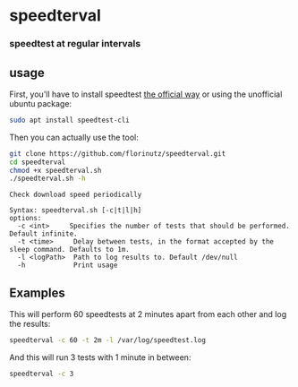 # speedterval

### speedtest at regular intervals

## usage
First, you'll have to install speedtest [the official way](https://www.speedtest.net/apps/cli) 
or using the unofficial ubuntu package: 
```bash
sudo apt install speedtest-cli
```

Then you can actually use the tool:
```bash
git clone https://github.com/florinutz/speedterval.git
cd speedterval
chmod +x speedterval.sh
./speedterval.sh -h
```

```
Check download speed periodically

Syntax: speedterval.sh [-c|t|l|h]
options:
  -c <int>     Specifies the number of tests that should be performed. Default infinite.
  -t <time>     Delay between tests, in the format accepted by the sleep command. Defaults to 1m.
  -l <logPath>  Path to log results to. Default /dev/null
  -h            Print usage
```

## Examples

This will perform 60 speedtests at 2 minutes apart from each other and log the results:
```bash
speedterval -c 60 -t 2m -l /var/log/speedtest.log
```
And this will run 3 tests with 1 minute in between:
```bash
speedterval -c 3
```

